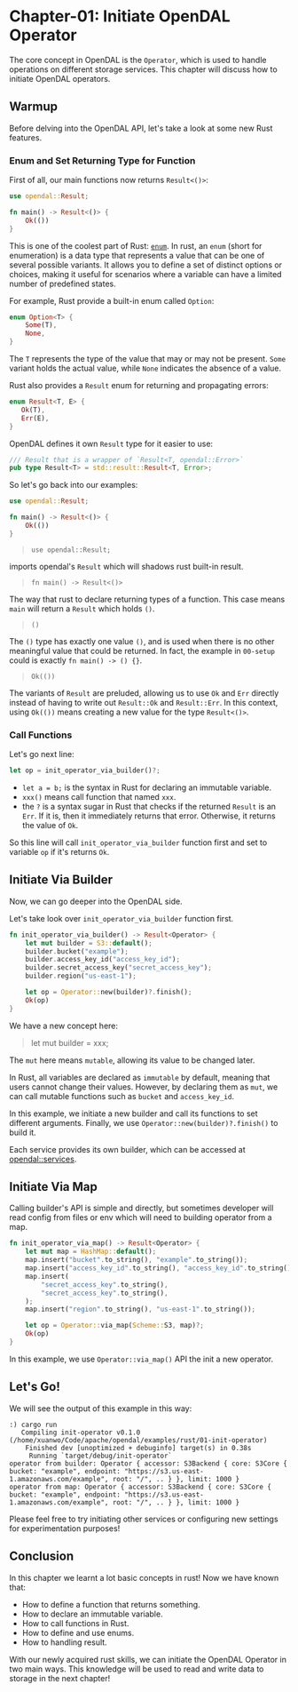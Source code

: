 # Chapter-01: Initiate OpenDAL Operator

The core concept in OpenDAL is the `Operator`, which is used to handle operations on different storage services. This chapter will discuss how to initiate OpenDAL operators.

## Warmup

Before delving into the OpenDAL API, let's take a look at some new Rust features.

### Enum and Set Returning Type for Function

First of all, our main functions now returns `Result<()>`:

```rust
use opendal::Result;

fn main() -> Result<()> {
    Ok(())
}
```

This is one of the coolest part of Rust: [`enum`](https://doc.rust-lang.org/book/ch06-01-defining-an-enum.html). In rust, an `enum` (short for enumeration) is a data type that represents a value that can be one of several possible variants. It allows you to define a set of distinct options or choices, making it useful for scenarios where a variable can have a limited number of predefined states.

For example, Rust provide a built-in enum called `Option`:

```rust
enum Option<T> {
    Some(T),
    None,
}
```

The `T` represents the type of the value that may or may not be present. `Some` variant holds the actual value, while `None` indicates the absence of a value.

Rust also provides a `Result` enum for returning and propagating errors:

```rust
enum Result<T, E> {
   Ok(T),
   Err(E),
}
```

OpenDAL defines it own `Result` type for it easier to use:

```rust
/// Result that is a wrapper of `Result<T, opendal::Error>`
pub type Result<T> = std::result::Result<T, Error>;
```

So let's go back into our examples:

```rust
use opendal::Result;

fn main() -> Result<()> {
    Ok(())
}
```

> `use opendal::Result;`

imports opendal's `Result` which will shadows rust built-in result.

> `fn main() -> Result<()>`

The way that rust to declare returning types of a function. This case means `main` will return a `Result` which holds `()`.

> `()`

The `()` type has exactly one value `()`, and is used when there is no other meaningful value that could be returned. In fact, the example in `00-setup` could is exactly `fn main() -> () {}`.

> `Ok(())`

The variants of `Result` are preluded, allowing us to use `Ok` and `Err` directly instead of having to write out `Result::Ok` and `Result::Err`. In this context, using `Ok(())` means creating a new value for the type `Result<()>`.

### Call Functions

Let's go next line:

```rust
let op = init_operator_via_builder()?;
```

- `let a = b;` is the syntax in Rust for declaring an immutable variable.
- `xxx()` means call function that named `xxx`.
- the `?` is a syntax sugar in Rust that checks if the returned `Result` is an `Err`. If it is, then it immediately returns that error. Otherwise, it returns the value of `Ok`.

So this line will call `init_operator_via_builder` function first and set to variable `op` if it's returns `Ok`.

## Initiate Via Builder

Now, we can go deeper into the OpenDAL side.

Let's take look over `init_operator_via_builder` function first.

```rust
fn init_operator_via_builder() -> Result<Operator> {
    let mut builder = S3::default();
    builder.bucket("example");
    builder.access_key_id("access_key_id");
    builder.secret_access_key("secret_access_key");
    builder.region("us-east-1");

    let op = Operator::new(builder)?.finish();
    Ok(op)
}
```

We have a new concept here:

> let mut builder = xxx;

The `mut` here means `mutable`, allowing its value to be changed later.

In Rust, all variables are declared as `immutable` by default, meaning that users cannot change their values. However, by declaring them as `mut`, we can call mutable functions such as `bucket` and `access_key_id`.

In this example, we initiate a new builder and call its functions to set different arguments. Finally, we use `Operator::new(builder)?.finish()` to build it.

Each service provides its own builder, which can be accessed at [opendal::services](https://opendal.apache.org/docs/rust/opendal/services/index.html).

## Initiate Via Map

Calling builder's API is simple and directly, but sometimes developer will read config from files or env which will need to building operator from a map.

```rust
fn init_operator_via_map() -> Result<Operator> {
    let mut map = HashMap::default();
    map.insert("bucket".to_string(), "example".to_string());
    map.insert("access_key_id".to_string(), "access_key_id".to_string());
    map.insert(
        "secret_access_key".to_string(),
        "secret_access_key".to_string(),
    );
    map.insert("region".to_string(), "us-east-1".to_string());

    let op = Operator::via_map(Scheme::S3, map)?;
    Ok(op)
}
```

In this example, we use `Operator::via_map()` API the init a new operator.

## Let's Go!

We will see the output of this example in this way:

```shell
:) cargo run
   Compiling init-operator v0.1.0 (/home/xuanwo/Code/apache/opendal/examples/rust/01-init-operator)
    Finished dev [unoptimized + debuginfo] target(s) in 0.38s
     Running `target/debug/init-operator`
operator from builder: Operator { accessor: S3Backend { core: S3Core { bucket: "example", endpoint: "https://s3.us-east-1.amazonaws.com/example", root: "/", .. } }, limit: 1000 }
operator from map: Operator { accessor: S3Backend { core: S3Core { bucket: "example", endpoint: "https://s3.us-east-1.amazonaws.com/example", root: "/", .. } }, limit: 1000 }
```

Please feel free to try initiating other services or configuring new settings for experimentation purposes!

## Conclusion

In this chapter we learnt a lot basic concepts in rust! Now we have known that:

- How to define a function that returns something.
- How to declare an immutable variable.
- How to call functions in Rust.
- How to define and use enums.
- How to handling result.

With our newly acquired rust skills, we can initiate the OpenDAL Operator in two main ways. This knowledge will be used to read and write data to storage in the next chapter!
